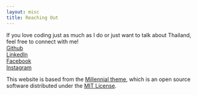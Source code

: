 ```yaml
---
layout: misc
title: Reaching Out
---
```


If you love coding just as much as I do or just want to talk about Thailand, feel free to connect with me!  
[Github](https://https://github.com/napassornl)  
[LinkedIn](https://www.linkedin.com/in/napassornlerdsudwichai/)  
[Facebook](https://www.facebook.com/napassorn1995)  
[Instagram](https://instagram.com/napassor.n)  


This website is based from the [Millennial theme](https://lenpaul.github.io/Millennial/), which is an open source software distributed under the [MIT License](http://choosealicense.com/licenses/mit/).
